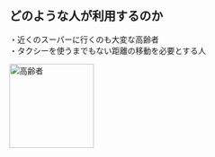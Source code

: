 ## どのような人が利用するのか

・近くのスーパーに行くのも大変な高齢者  
・タクシーを使うまでもない距離の移動を必要とする人

<img width="150px" alt="高齢者" src="http://kids.wanpug.com/illust/illust2242.png">

